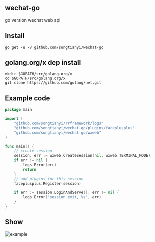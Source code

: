 ## wechat-go
go version wechat web api

## Install
	go get -u -v github.com/songtianyi/wechat-go

## golang.org/x dep install
	mkdir $GOPATH/src/golang.org/x
	cd $GOPATH/src/golang.org/x
	git clone https://github.com/golang/net.git

## Example code
```go
package main

import (
	"github.com/songtianyi/rrframework/logs"
	"github.com/songtianyi/wechat-go/plugins/faceplusplus"
	"github.com/songtianyi/wechat-go/wxweb"
)

func main() {
	// create session
	session, err := wxweb.CreateSession(nil, wxweb.TERMINAL_MODE)
	if err != nil {
		logs.Error(err)
		return
	}
	// add plugins for this session
	faceplusplus.Register(session)

	if err := session.LoginAndServe(); err != nil {
		logs.Error("session exit, %s", err)
	}
}
```

## Show
![example](http://p1.bpimg.com/567571/374325070b2a9042.jpg)
